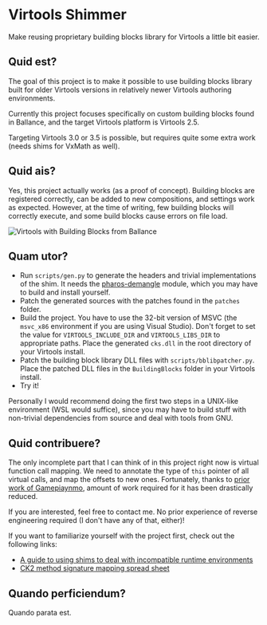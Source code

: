 # Virtools Shimmer

Make reusing proprietary building blocks library for Virtools a little bit easier.

## Quid est?

The goal of this project is to make it possible to use building blocks library built for older
Virtools versions in relatively newer Virtools authoring environments.

Currently this project focuses specifically on custom building blocks found in Ballance, and the
target Virtools platform is Virtools 2.5.

Targeting Virtools 3.0 or 3.5 is possible, but requires quite some extra work (needs shims for
VxMath as well).

## Quid ais?

Yes, this project actually works (as a proof of concept). Building blocks are registered correctly,
can be added to new compositions, and settings work as expected. However, at the time of writing,
few building blocks will correctly execute, and some build blocks cause errors on file load.

![Virtools with Building Blocks from Ballance](https://repository-images.githubusercontent.com/302700087/74075b00-0af0-11eb-9ef2-fdb32230dcb1)

## Quam utor?

- Run `scripts/gen.py` to generate the headers and trivial implementations of the shim. It needs the [pharos-demangle](https://github.com/cmu-sei/pharos-demangle) module, which you may have to build and install yourself.
- Patch the generated sources with the patches found in the `patches` folder.
- Build the project. You have to use the 32-bit version of MSVC (the `msvc_x86` environment if you are using Visual Studio). Don't forget to set the value for `VIRTOOLS_INCLUDE_DIR` and `VIRTOOLS_LIBS_DIR` to appropriate paths. Place the generated `cks.dll` in the root directory of your Virtools install.
- Patch the building block library DLL files with `scripts/bblibpatcher.py`. Place the patched DLL files in the `BuildingBlocks` folder in your Virtools install.
- Try it!

Personally I would recommend doing the first two steps in a UNIX-like environment (WSL would suffice), since you may have to build stuff with non-trivial dependencies from source and deal with tools from GNU.

## Quid contribuere?

The only incomplete part that I can think of in this project right now is virtual function call mapping.
We need to annotate the type of `this` pointer of all virtual calls, and map the offsets to new
ones. Fortunately, thanks to [prior work of Gamepiaynmo](https://github.com/Gamepiaynmo/BallanceModLoader),
amount of work required for it has been drastically reduced.

If you are interested, feel free to contact me. No prior experience of reverse engineering required
(I don't have any of that, either)!

If you want to familiarize yourself with the project first, check out the following links:

 - [A guide to using shims to deal with incompatible runtime environments](https://www.ibm.com/developerworks/rational/library/shims-incompatible-runtime-environments/)
 - [CK2 method signature mapping spread sheet](https://docs.google.com/spreadsheets/d/1Kcml5-iAqOxchgSH-HIdsRZ2L0quyI2Vc5o_hQwmqPw/edit?usp=sharing)

## Quando perficiendum?

Quando parata est.
